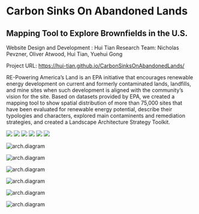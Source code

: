 # Carbon Sinks On Abandoned Lands
## Mapping Tool to Explore Brownfields in the U.S.
Website Design and Development : Hui Tian
Research Team: Nicholas Pevzner, Oliver Atwood, Hui Tian, Yuehui Gong

Project URL: https://hui-tian.github.io/CarbonSinksOnAbandonedLands/

RE-Powering America’s Land is an EPA initiative that encourages renewable energy development on current and formerly contaminated lands, landfills, and mine sites when such development is aligned with the community’s vision for the site. Based on datasets provided by EPA, we created a mapping tool to show spatial distribution of more than 75,000 sites that have been evaluated for renewable energy potential, describe their typologies and characters, explored main contaminents and remediation strategies, and created a Landscape Architecture Strategy Toolkit.

<img src=“https://github.com/Hui-Tian/CarbonSinksOnAbandonedLands/img/WebPic1.jpg”>
<img src=“https://github.com/Hui-Tian/CarbonSinksOnAbandonedLands/img/WebPic2.jpg”>
<img src=“https://github.com/Hui-Tian/CarbonSinksOnAbandonedLands/img/WebPic3.jpg”>
<img src=“https://github.com/Hui-Tian/CarbonSinksOnAbandonedLands/img/WebPic4.jpg”>
<img src=“https://github.com/Hui-Tian/CarbonSinksOnAbandonedLands/img/WebPic5.jpg”>
<img src=“https://github.com/Hui-Tian/CarbonSinksOnAbandonedLands/img/WebPic6.jpg”>


![arch.diagram](https://github.com/Hui-Tian/CarbonSinksOnAbandonedLands/img/WebPic1.jpg)

![arch.diagram](https://github.com/Hui-Tian/CarbonSinksOnAbandonedLands/img/WebPic2.jpg)

![arch.diagram](https://github.com/Hui-Tian/CarbonSinksOnAbandonedLands/img/WebPic3.jpg)

![arch.diagram](https://github.com/Hui-Tian/CarbonSinksOnAbandonedLands/img/WebPic4.jpg)

![arch.diagram](https://github.com/Hui-Tian/CarbonSinksOnAbandonedLands/img/WebPic5.jpg)

![arch.diagram](https://github.com/Hui-Tian/CarbonSinksOnAbandonedLands/img/WebPic6.jpg)